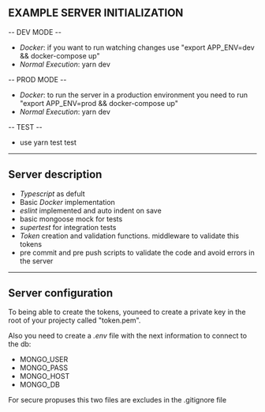## EXAMPLE SERVER INITIALIZATION

-- DEV MODE --
- *Docker*: if you want to run watching changes use "export APP_ENV=dev && docker-compose up"
- *Normal Execution*: yarn dev

-- PROD MODE --
- *Docker*: to run the server in a production environment you need to run "export APP_ENV=prod && docker-compose up"
- *Normal Execution*: yarn dev

-- TEST --
- use yarn test test

----------------------------------------------------------------

## Server description

- *Typescript* as defult 
- Basic *Docker* implementation
- *eslint* implemented and auto indent on save
- basic mongoose mock for tests
- *supertest* for integration tests
- *Token* creation and validation functions. middleware to validate this tokens
- pre commit and pre push scripts to validate the code and avoid errors in the server

----------------------------------------------------------------

## Server configuration

To being able to create the tokens, youneed to create a private key in the root of your projecty called "token.pem".

Also you need to create a *.env* file with the next information to connect to the db:

- MONGO_USER
- MONGO_PASS
- MONGO_HOST
- MONGO_DB

For secure propuses this two files are excludes in the .gitignore file
